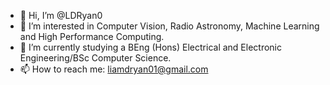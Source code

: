 - 👋 Hi, I’m @LDRyan0
- 👀 I’m interested in Computer Vision, Radio Astronomy, Machine Learning and High Performance Computing.
- 🌱 I’m currently studying a BEng (Hons) Electrical and Electronic Engineering/BSc Computer Science.
- 📫 How to reach me: liamdryan01@gmail.com
